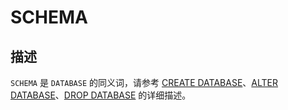 SCHEMA 
===========================





描述 
-----------------------

`SCHEMA` 是 `DATABASE` 的同义词，请参考 [CREATE DATABASE](../../11.sql-reference-en/5.sql-statements/11.create-database.md)、[ALTER DATABASE](../../11.sql-reference-en/5.sql-statements/2.alter-database.md)、[DROP DATABASE](../../11.sql-reference-en/5.sql-statements/23.drop-database.md) 的详细描述。

